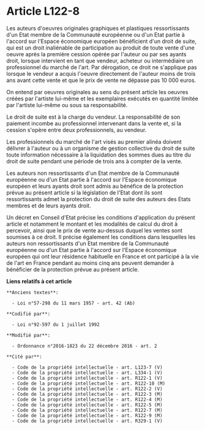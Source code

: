 # Article L122-8

Les auteurs d'oeuvres originales graphiques et plastiques ressortissants d'un Etat membre de la Communauté européenne ou d'un
Etat partie à l'accord sur l'Espace économique européen bénéficient d'un droit de suite, qui est un droit inaliénable de
participation au produit de toute vente d'une oeuvre après la première cession opérée par l'auteur ou par ses ayants droit,
lorsque intervient en tant que vendeur, acheteur ou intermédiaire un professionnel du marché de l'art. Par dérogation, ce
droit ne s'applique pas lorsque le vendeur a acquis l'oeuvre directement de l'auteur moins de trois ans avant cette vente et
que le prix de vente ne dépasse pas 10 000 euros. 

On entend par oeuvres originales au sens du présent article les oeuvres créées par l'artiste lui-même et les exemplaires
exécutés en quantité limitée par l'artiste lui-même ou sous sa responsabilité. 

Le droit de suite est à la charge du vendeur. La responsabilité de son paiement incombe au professionnel intervenant dans la
vente et, si la cession s'opère entre deux professionnels, au vendeur. 

Les professionnels du marché de l'art visés au premier alinéa doivent délivrer à l'auteur ou       à un organisme de gestion
collective du droit de suite toute information nécessaire à la liquidation des sommes dues au titre du droit de suite pendant
une période de trois ans à compter de la vente. 

Les auteurs non ressortissants d'un Etat membre de la Communauté européenne ou d'un Etat partie à l'accord sur l'Espace
économique européen et leurs ayants droit sont admis au bénéfice de la protection prévue au présent article si la législation
de l'Etat dont ils sont ressortissants admet la protection du droit de suite des auteurs des Etats membres et de leurs ayants
droit. 

Un décret en Conseil d'Etat précise les conditions d'application du présent article et notamment le montant et les modalités
de calcul du droit à percevoir, ainsi que le prix de vente au-dessus duquel les ventes sont soumises à ce droit. Il précise
également les conditions dans lesquelles les auteurs non ressortissants d'un Etat membre de la Communauté européenne ou d'un
Etat partie à l'accord sur l'Espace économique européen qui ont leur résidence habituelle en France et ont participé à la vie
de l'art en France pendant au moins cinq ans peuvent demander à bénéficier de la protection prévue au présent article.

**Liens relatifs à cet article**

	**Anciens textes**:

	  - Loi n°57-298 du 11 mars 1957 - art. 42 (Ab)

	**Codifié par**:

	  - Loi n°92-597 du 1 juillet 1992

	**Modifié par**:

	  - Ordonnance n°2016-1823 du 22 décembre 2016 - art. 2

	**Cité par**:

	  - Code de la propriété intellectuelle - art. L123-7 (V)
	  - Code de la propriété intellectuelle - art. L334-1 (V)
	  - Code de la propriété intellectuelle - art. R122-1 (V)
	  - Code de la propriété intellectuelle - art. R122-10 (M)
	  - Code de la propriété intellectuelle - art. R122-2 (V)
	  - Code de la propriété intellectuelle - art. R122-3 (M)
	  - Code de la propriété intellectuelle - art. R122-4 (M)
	  - Code de la propriété intellectuelle - art. R122-5 (M)
	  - Code de la propriété intellectuelle - art. R122-7 (M)
	  - Code de la propriété intellectuelle - art. R122-9 (M)
	  - Code de la propriété intellectuelle - art. R329-1 (V)
